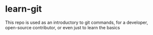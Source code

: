 # learn-git
This repo is used as an introductory to git commands, for a developer, open-source contributor, or even just to learn the basics
